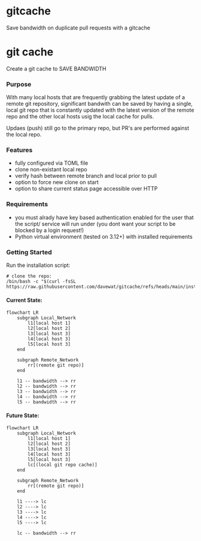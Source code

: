 # gitcache
Save bandwidth on duplicate pull requests with a gitcache
# git cache
Create a git cache to SAVE BANDWIDTH

### Purpose
With many local hosts that are frequently grabbing the latest update of a remote git repository, significant bandwith can be saved by having a single, local git repo that is constantly updated with the latest version of the remote repo and the other local hosts usig the local cache for pulls.

Updaes (push) still go to the primary repo, but PR's are performed against the local repo.

### Features
- fully configured via TOML file
- clone non-existant local repo
- verify hash between remote branch and local prior to pull
- option to force new clone on start
- option to share current status page accessible over HTTP

### Requirements
- you must alrady have key based authentication enabled for the user that the script/ service will run under (you dont want your script to be blocked by a login request!)
- Python virtual environment (tested on 3.12+) with installed requirements

### Getting Started
Run the installation script:
```
# clone the repo:
/bin/bash -c "$(curl -fsSL https://raw.githubusercontent.com/davewat/gitcache/refs/heads/main/install.sh)"
```


#### Current State:
```mermaid
flowchart LR
    subgraph Local_Network
        l1[local host 1]
        l2[local host 2]
        l3[local host 3]
        l4[local host 3]
        l5[local host 3]
    end
    
    subgraph Remote_Network
        rr[(remote git repo)]
    end

    l1 -- bandwidth --> rr
    l2 -- bandwidth --> rr
    l3 -- bandwidth --> rr
    l4 -- bandwidth --> rr
    l5 -- bandwidth --> rr
```

#### Future State:
```mermaid
flowchart LR
    subgraph Local_Network
        l1[local host 1]
        l2[local host 2]
        l3[local host 3]
        l4[local host 3]
        l5[local host 3]
        lc[(local git repo cache)]
    end

    subgraph Remote_Network
        rr[(remote git repo)]
    end

    l1 ----> lc
    l2 ----> lc
    l3 ----> lc
    l4 ----> lc
    l5 ----> lc

    lc -- bandwidth --> rr
```
